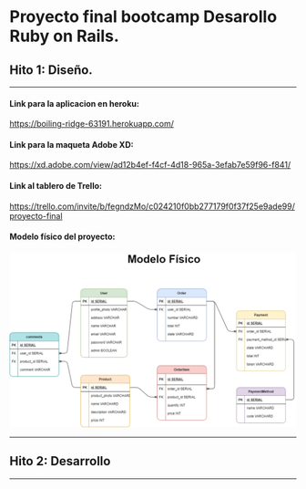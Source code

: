 # Proyecto final bootcamp Desarollo Ruby on Rails.
## Hito 1: Diseño.
------
#### Link para la aplicacion en heroku: 
https://boiling-ridge-63191.herokuapp.com/

#### Link para la maqueta Adobe XD:
https://xd.adobe.com/view/ad12b4ef-f4cf-4d18-965a-3efab7e59f96-f841/

#### Link al tablero de Trello:
https://trello.com/invite/b/fegndzMo/c024210f0bb277179f0f37f25e9ade99/proyecto-final

#### Modelo físico del proyecto:
![Modelo Físico proyecto.](https://raw.githubusercontent.com/Deyna-5/Proyecto-final-Ruby-on-Rails/master/Hito_diseño/Modelo_físico.png)

------
## Hito 2: Desarrollo
------
